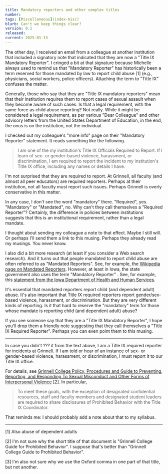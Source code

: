 ```yaml
---
title: Mandatory reporters and other complex titles
number: 
tags: [Miscellaneous](index-misc)
blurb: Can't we keep things clear?
version: 0.1
released: 
current: 2025-01-13
---
```

The other day, I received an email from a colleague at another institution that included a signatory note that indicated that they are now a "Title IX Mandatory Reporter". I cringed a bit at that signature because Michelle always used to remind us that "Mandatory Reporter" has historically been a term reserved for those mandated by law to report child abuse [1] (e.g., physicians, social workers, police officers). Attaching the term to "Title IX" confuses the matter.

Generally, those who say that they are "Title IX mandatory reporters" mean that their institution requires them to report cases of sexual assault when they become aware of such cases. Is that a legal requirement, with the same force as child abuse reporting? Not really. While it might be considered a legal requirement, as per various "Dear Colleague" and other advisory letters from the United States Department of Education, in the end, the onus is on the institution, not the individual.

I checked out my colleague's "more info" page on their "Mandatory Reporter" statement. It reads something like the following.

> I am one of the my institution's Title IX Officials Required to Report. If I learn of sex- or gender-based violence, harassment, or discrimination, I am required to report the incident to my institution's Title IX office, including any names or details I have.

I'm not surprised that they are required to report. At Grinnell, all faculty (and almost all peer educators) are required reporters. Perhaps at their institution, not all faculty must report such issues. Perhaps Grinnell is overly conservative in this matter. 

In any case, I don't see the word "mandatory" there. "Required", yes. "Mandatory" or "Mandated", no. Why can't they call themselves a "Required Reporter"? Certainly, the difference in policies between institutions suggests that this is an institutional requirement, rather than a legal mandate.

I thought about sending my colleague a note to that effect. Maybe I still will. Or perhaps I'll send them a link to this musing. Perhaps they already read my musings. You never know.

I also did a bit more research (at least if you consider a Web search research). And it turns out that people mandated to report child abuse are often referred to as "Mandated Reporters". See, for example, the [Wikipedia page on Mandated Reporters](https://en.wikipedia.org/wiki/Mandated_reporter). However, at least in Iowa, the state government also uses the term "Mandatory Reporter" . See, for example, this [statement from the Iowa Department of Health and Human Services](https://hhs.iowa.gov/report-abuse-fraud/mandatory-reporters).

It's essential that mandated reporters report child (and dependent adult) abuse. It's also important that Title IX required reporters report gender/sex-based violence, harassment, or discrimination. But they are very different kinds of reporting. Is it that hard to reserve the "mandatory" term for those whose mandate is reporting child (and dependent adult) abuse?

If you see someone say that they are a "Title IX Mandatory Reporter", I hope you'll drop them a friendly note suggesting that they call themselves a "Title IX Required Reporter". Perhaps you can even point them to this musing.

---

In case you didn't ??? it from the text above, I am a Title IX required reporter for incidents at Grinnell. If I am told or hear of an instance of sex- or gender-based violence, harassment, or discrimination, I must report it to our Title IX office.

For details, see [Grinnell College Policy, Procedures and Guide to Preventing, Reporting, and Responding To Sexual Misconduct and Other Forms of Interpersonal Violence](https://www.grinnell.edu/sites/default/files/docs/2024-01/Grinnell%20College%20Guide%20for%20Prohibited%20Behavior%2001.2024%20FINAL.pdf) [2]. In particular,

> To meet these goals, with the exception of designated confidential resources, staff and faculty members and designated student leaders are required to share disclosures of Prohibited Behavior with the Title IX Coordinator.

That reminds me: I should probably add a note about that to my syllabus.

---

[1] Also abuse of dependent adults

[2] I'm not sure why the short title of that document is "Grinnell College Guide for Prohibited Behavior". I suppose that's better than "Grinnell College Guide to Prohibited Behavior".

[3] I'm also not sure why we use the Oxford comma in one part of that title, but not another.
